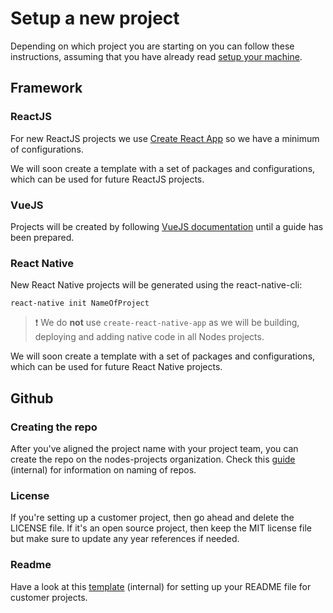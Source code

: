 # Setup a new project

Depending on which project you are starting on you can follow these instructions, assuming that you have already read [setup your machine](setup-your-machine.md).

## Framework

### ReactJS

For new ReactJS projects we use [Create React App](https://github.com/facebook/create-react-app) so we have a minimum of configurations. 

We will soon create a template with a set of packages and configurations, which can be used for future ReactJS projects.

### VueJS

Projects will be created by following [VueJS documentation](https://vuejs.org/v2/guide/) until a guide has been prepared.

### React Native

New React Native projects will be generated using the react-native-cli:
```
react-native init NameOfProject
```
> :exclamation: We do **not** use `create-react-native-app` as we will be building, deploying and adding native code in all Nodes projects.

We will soon create a template with a set of packages and configurations, which can be used for future React Native projects.

## Github

### Creating the repo

After you've aligned the project name with your project team, you can create the repo on the nodes-projects organization. Check this [guide](https://github.com/nodes-projects/readme/blob/master/general/new-repository.md) (internal) for information on naming of repos.

### License

If you're setting up a customer project, then go ahead and delete the LICENSE file. If it's an open source project, then keep the MIT license file but make sure to update any year references if needed.

### Readme

Have a look at this [template](https://github.com/nodes-projects/readme/blob/master/general/readme-template.md) (internal) for setting up your README file for customer projects.
